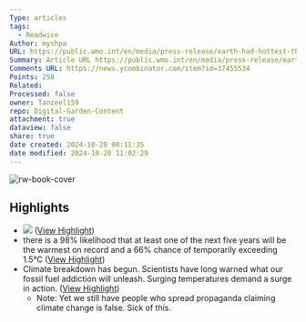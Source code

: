 ```yaml
---
Type: articles
tags:
  - Readwise
Author: myshpa
URL: https://public.wmo.int/en/media/press-release/earth-had-hottest-three-month-period-record-unprecedented-sea-surface
Summary: Article URL https://public.wmo.int/en/media/press-release/earth-had-hottest-three-month-period-record-unprecedented-sea-surface
Comments URL: https://news.ycombinator.com/item?id=37455534
Points: 250
Related: 
Processed: false
owner: Tanzeel159
repo: Digital-Garden-Content
attachment: true
dataview: false
share: true
date created: 2024-10-20 08:11:35
date modified: 2024-10-20 11:02:29
---
```

![rw-book-cover](https://public.wmo.int/sites/all/themes/wmo/favicon.ico)

## Highlights
- ![](https://ane4bf-datap1.s3-eu-west-1.amazonaws.com/wmocms/s3fs-public/styles/featured_media_detail/public/news/featured_media/fa5aecb7-de24-4861-a780-e3c9986329a8.png?BSQ8vvbw5KH66WK5pVQ8l.rm4Tbcrmly&itok=_PCUMXtE) ([View Highlight](https://read.readwise.io/read/01ha13vkt1sh0ss7r4jm2gn172))
- there is a 98% likelihood that at least one of the next five years will be the warmest on record and a 66% chance of temporarily exceeding 1.5°C ([View Highlight](https://read.readwise.io/read/01ha13wxftmyb9bghmtr1eycbc))
- Climate breakdown has begun. Scientists have long warned what our fossil fuel addiction will unleash. Surging temperatures demand a surge in action. ([View Highlight](https://read.readwise.io/read/01ha13y9bdjxse8e8xym1wtvkp))
    - Note: Yet we still have people who spread propaganda claiming climate change is false. Sick of this.
